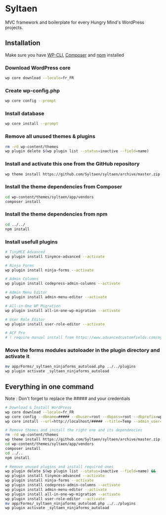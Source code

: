 # Syltaen

MVC framework and boilerplate for every Hungry Mind's WordPress projects.

## Installation

Make sure you have [WP-CLI](http://wp-cli.org/), [Composer](https://getcomposer.org/) and [npm](https://nodejs.org/) installed

### Download WordPress core

```bash
wp core download --locale=fr_FR
```

### Create wp-config.php

```bash
wp core config --prompt
```

### Install database

```bash
wp core install --prompt
```

### Remove all unused themes & plugins

```bash
rm -rd wp-content/themes
wp plugin delete $(wp plugin list --status=inactive --field=name)
```

### Install and activate this one from the GitHub repository

```bash
wp theme install https://github.com/Syltaen/syltaen/archive/master.zip --activate
```

### Install the theme dependencies from Composer

```bash
cd wp-content/themes/syltaen/app/vendors
composer install
```

### Install the theme dependencies from npm

```bash
cd ../../
npm install
```


### Install usefull plugins

```bash
# TinyMCE Advanced
wp plugin install tinymce-advanced --activate

# Ninja Forms
wp plugin install ninja-forms --activate

# Admin Columns
wp plugin install codepress-admin-columns --activate

# Admin Menu Editor
wp plugin install admin-menu-editor --activate

# All-in-One WP Migration
wp plugin install all-in-one-wp-migration --activate

# User Role Editor
wp plugin install user-role-editor --activate

# ACF Pro
# ! require manual install from https://www.advancedcustomfields.com/my-account/
```

### Move the forms modules autoloader in the plugin directory and activate it

```bash
mv app/Forms/_syltaen_ninjaforms_autoload.php ../../plugins
wp plugin activate _syltaen_ninjaforms_autoload
```

## Everything in one command

Note : Don't forget to replace the ##### and your credentials

```bash
# Download & Install WordPress
wp core download --locale=fr_FR
wp core config --dbname=##### --dbuser=root --dbpass=root --dbprefix=wp_
wp core install --url=http://localhost/##### --title=Temp --admin_user=Syltaen --admin_email=stanley.lambot@hungryminds.be

# Remove themes and install the right one and its dependencies
rm -rd wp-content/themes
wp theme install https://github.com/Syltaen/syltaen/archive/master.zip --activate
cd wp-content/themes/syltaen/app/vendors
composer install
cd ../..
npm install

# Remove unused plugins and install required ones
wp plugin delete $(wp plugin list --status=inactive --field=name) &&
wp plugin install tinymce-advanced --activate
wp plugin install ninja-forms --activate
wp plugin install codepress-admin-columns --activate
wp plugin install admin-menu-editor --activate
wp plugin install all-in-one-wp-migration --activate
wp plugin install user-role-editor --activate
mv app/Forms/_syltaen_ninjaforms_autoload.php ../../plugins
wp plugin activate _syltaen_ninjaforms_autoload
```